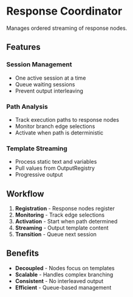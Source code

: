 # Response Coordinator

Manages ordered streaming of response nodes.

## Features

### Session Management

- One active session at a time
- Queue waiting sessions
- Prevent output interleaving

### Path Analysis

- Track execution paths to response nodes
- Monitor branch edge selections
- Activate when path is deterministic

### Template Streaming

- Process static text and variables
- Pull values from OutputRegistry
- Progressive output

## Workflow

1. **Registration** - Response nodes register
2. **Monitoring** - Track edge selections
3. **Activation** - Start when path determined
4. **Streaming** - Output template content
5. **Transition** - Queue next session

## Benefits

- **Decoupled** - Nodes focus on templates
- **Scalable** - Handles complex branching
- **Consistent** - No interleaved output
- **Efficient** - Queue-based management
